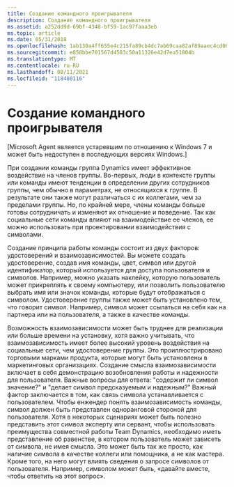 ```yaml
---
title: Создание командного проигрывателя
description: Создание командного проигрывателя
ms.assetid: a252dd9d-69bf-4348-bf59-1ac97faaa3eb
ms.topic: article
ms.date: 05/31/2018
ms.openlocfilehash: 1ab130a4ff655e4c215fa89cb4dc7ab69caa82af89aaec4cd00237b016aa70ca
ms.sourcegitcommit: e858bbe701567d4583c50a11326e42d7ea51804b
ms.translationtype: MT
ms.contentlocale: ru-RU
ms.lasthandoff: 08/11/2021
ms.locfileid: "118480116"
---
```

# <a name="create-a-team-player"></a>Создание командного проигрывателя

\[Microsoft Agent является устаревшим по отношению к Windows 7 и может быть недоступен в последующих версиях Windows.\]

При создании команды группа Dynamics имеет эффективное воздействие на членов группы. Во-первых, люди в контексте группы или команды имеют тенденции в определении других сотрудников группы, чем обычно в параметрах, не относящихся к группе. В результате они также могут различаться с их коллегами, чем за пределами группы. Но, по крайней мере, члены команды больше готовы сотрудничать и изменяют их отношение и поведение. Так как социальные сети команды влияют на взаимодействие ее членов, ее можно использовать при проектировании взаимодействия с символами.

Создание принципа работы команды состоит из двух факторов: удостоверений и взаимозависимостей. Вы можете создать удостоверение, создав имя команды, цвет, символ или другой идентификатор, который используется для доступа пользователя и символов. Например, можно указать наклейку, которую пользователь может прикреплять к своему компьютеру, или позволить пользователю выбрать имя или значок команды, которые будут отображаться с символом. Удостоверение группы также может быть установлено тем, что говорит символ. Например, символ может ссылаться на себя как на партнера или на пользователя, а также в качестве команды.

Возможность взаимозависимости может быть труднее для реализации или больше времени на установку, хотя важно учитывать, что взаимозависимость имеет более высокий уровень воздействия на социальные сети, чем удостоверение группы. Это проиллюстрировано торговыми марками продукта, которые могут быть установлены в маркетинговых организациях. Создание смысла взаимозависимости включает в себя демонстрацию возобновления работы и надежности для пользователя. Важные вопросы для ответа: "содержит ли символ значение?" и "делает символ предсказуемым и надежным?" Важный фактор заключается в том, как связь символа устанавливается с пользователем. Чтобы енжендер понять взаимозависимость команды, символ должен быть представлен одноранговой стороной для пользователя. Хотя в некоторых сценариях может быть полезно представить этот символ эксперту или сервант, чтобы использовать преимущества совместной работы Team Dynamics, необходимо иметь представление об равенстве, в котором пользователь может зависеть от символа, не имея смысла. Это может быть так же просто, как наличие символа в качестве коллеги или помощника, а не как мастера. Кроме того, на него могут влиять сведения о запросе символов от пользователя. Например, символом может быть, «давайте вместе, чтобы ответить на этот вопрос».

 

 




